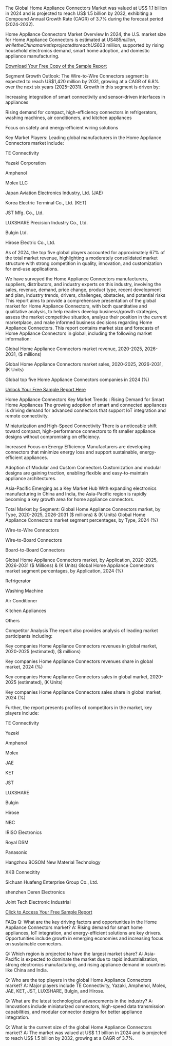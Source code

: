 The Global Home Appliance Connectors Market was valued at US$ 1.1 billion in 2024 and is projected to reach US$ 1.5 billion by 2032, exhibiting a Compound Annual Growth Rate (CAGR) of 3.7% during the forecast period (2024-2032).

Home Appliance Connectors Market Overview
In 2024, the U.S. market size for Home Appliance Connectors is estimated at US$485 million, while the China market is projected to reach US$603 million, supported by rising household electronics demand, smart home adoption, and domestic appliance manufacturing.

[Download Your Free Copy of the Sample Report](https://semiconductorinsight.com/download-sample-report/?product_id=88013)


Segment Growth Outlook:
The Wire-to-Wire Connectors segment is expected to reach US$1,420 million by 2031, growing at a CAGR of 6.8% over the next six years (2025–2031). Growth in this segment is driven by:

Increasing integration of smart connectivity and sensor-driven interfaces in appliances

Rising demand for compact, high-efficiency connectors in refrigerators, washing machines, air conditioners, and kitchen appliances

Focus on safety and energy-efficient wiring solutions


Key Market Players:
Leading global manufacturers in the Home Appliance Connectors market include:

TE Connectivity

Yazaki Corporation

Amphenol

Molex LLC

Japan Aviation Electronics Industry, Ltd. (JAE)

Korea Electric Terminal Co., Ltd. (KET)

JST Mfg. Co., Ltd.

LUXSHARE Precision Industry Co., Ltd.

Bulgin Ltd.

Hirose Electric Co., Ltd.

As of 2024, the top five global players accounted for approximately 67% of the total market revenue, highlighting a moderately consolidated market structure with strong competition in quality, innovation, and customization for end-use applications.

We have surveyed the Home Appliance Connectors manufacturers, suppliers, distributors, and industry experts on this industry, involving the sales, revenue, demand, price change, product type, recent development and plan, industry trends, drivers, challenges, obstacles, and potential risks
This report aims to provide a comprehensive presentation of the global market for Home Appliance Connectors, with both quantitative and qualitative analysis, to help readers develop business/growth strategies, assess the market competitive situation, analyze their position in the current marketplace, and make informed business decisions regarding Home Appliance Connectors. This report contains market size and forecasts of Home Appliance Connectors in global, including the following market information:

Global Home Appliance Connectors market revenue, 2020-2025, 2026-2031, ($ millions)

Global Home Appliance Connectors market sales, 2020-2025, 2026-2031, (K Units)

Global top five Home Appliance Connectors companies in 2024 (%)

[Unlock Your Free Sample Report Here](https://semiconductorinsight.com/download-sample-report/?product_id=88013)

Home Appliance Connectors Key Market Trends  :
Rising Demand for Smart Home Appliances
The growing adoption of smart and connected appliances is driving demand for advanced connectors that support IoT integration and remote connectivity.

Miniaturization and High-Speed Connectivity
There is a noticeable shift toward compact, high-performance connectors to fit smaller appliance designs without compromising on efficiency.

Increased Focus on Energy Efficiency
Manufacturers are developing connectors that minimize energy loss and support sustainable, energy-efficient appliances.

Adoption of Modular and Custom Connectors
Customization and modular designs are gaining traction, enabling flexible and easy-to-maintain appliance architectures.

Asia-Pacific Emerging as a Key Market Hub
With expanding electronics manufacturing in China and India, the Asia-Pacific region is rapidly becoming a key growth area for home appliance connectors.

Total Market by Segment:
Global Home Appliance Connectors market, by Type, 2020-2025, 2026-2031 ($ millions) & (K Units)
Global Home Appliance Connectors market segment percentages, by Type, 2024 (%)

Wire-to-Wire Connectors

Wire-to-Board Connectors

Board-to-Board Connectors

Global Home Appliance Connectors market, by Application, 2020-2025, 2026-2031 ($ Millions) & (K Units)
Global Home Appliance Connectors market segment percentages, by Application, 2024 (%)

Refrigerator

Washing Machine

Air Conditioner

Kitchen Appliances

Others

Competitor Analysis
The report also provides analysis of leading market participants including:

Key companies Home Appliance Connectors revenues in global market, 2020-2025 (estimated), ($ millions)

Key companies Home Appliance Connectors revenues share in global market, 2024 (%)

Key companies Home Appliance Connectors sales in global market, 2020-2025 (estimated), (K Units)

Key companies Home Appliance Connectors sales share in global market, 2024 (%)

Further, the report presents profiles of competitors in the market, key players include:

TE Connectivity

Yazaki

Amphenol

Molex

JAE

KET

JST

LUXSHARE

Bulgin

Hirose

NBC

IRISO Electronics

Royal DSM

Panasonic

Hangzhou BOSOM New Material Technology

XKB Connecitity

Sichuan Huafeng Enterprise Group Co., Ltd.

shenzhen Deren Electronics

Joint Tech Electronic Industrial

[Click to Access Your Free Sample Report](https://semiconductorinsight.com/download-sample-report/?product_id=88013)


FAQs
Q: What are the key driving factors and opportunities in the Home Appliance Connectors market?
A: Rising demand for smart home appliances, IoT integration, and energy-efficient solutions are key drivers. Opportunities include growth in emerging economies and increasing focus on sustainable connectors.


Q: Which region is projected to have the largest market share?
A: Asia-Pacific is expected to dominate the market due to rapid industrialization, strong electronics manufacturing, and rising appliance demand in countries like China and India.


Q: Who are the top players in the global Home Appliance Connectors market?
A: Major players include TE Connectivity, Yazaki, Amphenol, Molex, JAE, KET, JST, LUXSHARE, Bulgin, and Hirose.


Q: What are the latest technological advancements in the industry?
A: Innovations include miniaturized connectors, high-speed data transmission capabilities, and modular connector designs for better appliance integration.


Q: What is the current size of the global Home Appliance Connectors market?
A: The market was valued at US$ 1.1 billion in 2024 and is projected to reach US$ 1.5 billion by 2032, growing at a CAGR of 3.7%.


